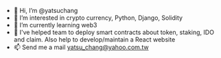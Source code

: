 - 👋 Hi, I’m @yatsuchang
- 👀 I’m interested in crypto currency, Python, Django, Solidity
- 🌱 I’m currently learning web3
- 💞️ I've helped team to deploy smart contracts about token, staking, IDO and claim. Also help to develop/maintain a React website
- 📫 Send me a mail yatsu_chang@yahoo.com.tw

<!---
yatsuchang/yatsuchang is a ✨ special ✨ repository because its `README.md` (this file) appears on your GitHub profile.
You can click the Preview link to take a look at your changes.
--->
